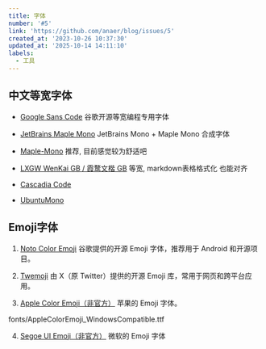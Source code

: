 ```yaml
---
title: 字体
number: '#5'
link: 'https://github.com/anaer/blog/issues/5'
created_at: '2023-10-26 10:37:30'
updated_at: '2025-10-14 14:11:10'
labels:
  - 工具
---
```

## 中文等宽字体
* [Google Sans Code](https://github.com/googlefonts/googlesans-code) 谷歌开源等宽编程专用字体

* [JetBrains Maple Mono](https://github.com/SpaceTimee/Fusion-JetBrainsMapleMono)
JetBrains Mono + Maple Mono 合成字体

* [Maple-Mono](https://github.com/subframe7536/Maple-font)
推荐, 目前感觉较为舒适吧

* [LXGW WenKai GB / 霞鹜文楷 GB](https://github.com/lxgw/LxgwWenkaiGB)
等宽, markdown表格格式化 也能对齐

* [Cascadia Code](https://github.com/microsoft/cascadia-code)
* [UbuntuMono](https://github.com/powerline/fonts/tree/master/UbuntuMono)


## Emoji字体

1. [Noto Color Emoji](https://github.com/googlefonts/noto-emoji)
谷歌提供的开源 Emoji 字体，推荐用于 Android 和开源项目。

2. [Twemoji](https://github.com/13rac1/twemoji-color-font)
由 X（原 Twitter）提供的开源 Emoji 库，常用于网页和跨平台应用。

3. [Apple Color Emoji（非官方）](https://github.com/zhdsmy/apple-emoji)
苹果的 Emoji 字体。

fonts/AppleColorEmoji_WindowsCompatible.ttf

4. [Segoe UI Emoji（非官方）](https://github.com/popemkt/segoe-ui-emoji)
微软的 Emoji 字体
